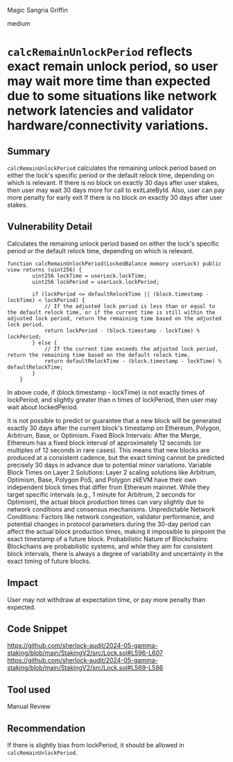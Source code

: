 Magic Sangria Griffin

medium

# `calcRemainUnlockPeriod` reflects exact remain unlock period, so user may wait more time than expected due to some situations like network network latencies and validator hardware/connectivity variations.

## Summary
`calcRemainUnlockPeriod` calculates the remaining unlock period based on either the lock's specific period or the default relock time, depending on which is relevant.
If there is no block on exactly 30 days after user stakes,  then user may wait 30 days more for call to exitLateById.
Also, user can pay more penalty for early exit If there is no block on exactly 30 days after user stakes.

## Vulnerability Detail
Calculates the remaining unlock period based on either the lock's specific period or the default relock time, depending on which is relevant.
```solidity
function calcRemainUnlockPeriod(LockedBalance memory userLock) public view returns (uint256) {
        uint256 lockTime = userLock.lockTime;
        uint256 lockPeriod = userLock.lockPeriod;
        
        if (lockPeriod <= defaultRelockTime || (block.timestamp - lockTime) < lockPeriod) {
            // If the adjusted lock period is less than or equal to the default relock time, or if the current time is still within the adjusted lock period, return the remaining time based on the adjusted lock period.
            return lockPeriod - (block.timestamp - lockTime) % lockPeriod;
        } else {
            // If the current time exceeds the adjusted lock period, return the remaining time based on the default relock time.
            return defaultRelockTime - (block.timestamp - lockTime) % defaultRelockTime;
        }
    }
```
In above code, if (block.timestamp - lockTime) is not exactly times of lockPeriod, and slightly greater than n times of lockPeriod, then user may wait about lockedPeriod.

It is not possible to predict or guarantee that a new block will be generated exactly 30 days after the current block's timestamp on Ethereum, Polygon, Arbitrum, Base, or Optimism.
Fixed Block Intervals:
After the Merge, Ethereum has a fixed block interval of approximately 12 seconds (or multiples of 12 seconds in rare cases). This means that new blocks are produced at a consistent cadence, but the exact timing cannot be predicted precisely 30 days in advance due to potential minor variations.
Variable Block Times on Layer 2 Solutions:
Layer 2 scaling solutions like Arbitrum, Optimism, Base, Polygon PoS, and Polygon zkEVM have their own independent block times that differ from Ethereum mainnet. While they target specific intervals (e.g., 1 minute for Arbitrum, 2 seconds for Optimism), the actual block production times can vary slightly due to network conditions and consensus mechanisms.
Unpredictable Network Conditions:
Factors like network congestion, validator performance, and potential changes in protocol parameters during the 30-day period can affect the actual block production times, making it impossible to pinpoint the exact timestamp of a future block.
Probabilistic Nature of Blockchains:
Blockchains are probabilistic systems, and while they aim for consistent block intervals, there is always a degree of variability and uncertainty in the exact timing of future blocks. 

## Impact
User may not withdraw at expectation time, or pay more penalty than expected.

## Code Snippet
https://github.com/sherlock-audit/2024-05-gamma-staking/blob/main/StakingV2/src/Lock.sol#L596-L607
https://github.com/sherlock-audit/2024-05-gamma-staking/blob/main/StakingV2/src/Lock.sol#L569-L586

## Tool used

Manual Review

## Recommendation
If there is slightly bias from lockPeriod, it should be allowed in `calcRemainUnlockPeriod`.